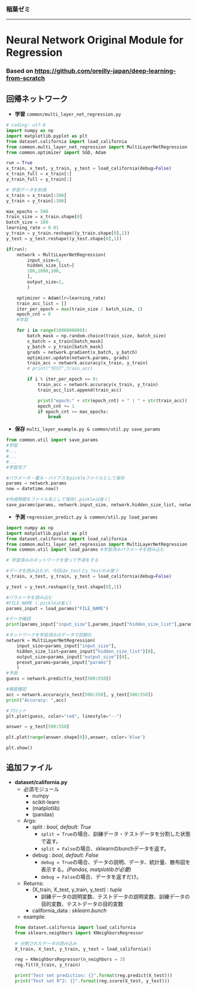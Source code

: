 ### 稲葉ゼミ
---
# Neural Network Original Module for Regression
### Based on https://github.com/oreilly-japan/deep-learning-from-scratch

## 回帰ネットワーク
- **学習** ``common/multi_layer_net_regression.py``
``` python 
# coding: utf-8
import numpy as np
import matplotlib.pyplot as plt
from dataset.california import load_california
from common.multi_layer_net_regression import MultiLayerNetRegression
from common.optimizer import SGD, Adam

run = True
x_train, x_test, y_train, y_test = load_california(debug=False)
x_train_full = x_train[:]
y_train_full = y_train[:]

# 学習データを削減
x_train = x_train[:300]
y_train = y_train[:300]

max_epochs = 500
train_size = x_train.shape[0]
batch_size = 100
learning_rate = 0.01
y_train = y_train.reshape((y_train.shape[0],1))
y_test = y_test.reshape((y_test.shape[0],1))

if(run):
    network = MultiLayerNetRegression(
        input_size=8, 
        hidden_size_list=[
        100,1000,100,
        ], 
        output_size=1,
        )

    optimizer = Adam(lr=learning_rate)
    train_acc_list = []
    iter_per_epoch = max(train_size / batch_size, 1)
    epoch_cnt = 0
    #学習

    for i in range(1000000000):
        batch_mask = np.random.choice(train_size, batch_size)
        x_batch = x_train[batch_mask]
        y_batch = y_train[batch_mask]
        grads = network.gradient(x_batch, y_batch)
        optimizer.update(network.params, grads)
        train_acc = network.accuracy(x_train, y_train)
        # print("TEST",train_acc)

        if i % iter_per_epoch == 0:
            train_acc = network.accuracy(x_train, y_train)
            train_acc_list.append(train_acc)

            print("epoch:" + str(epoch_cnt) + " | " + str(train_acc))
            epoch_cnt += 1
            if epoch_cnt >= max_epochs:
                break
```
- **保存** ``multi_layer_example.py & common/util.py save_params``
```python 
from common.util import save_params
#学習
#...
#...
#...
#学習完了

#パラメータ・重み・バイアスをpickleファイルとして保存
params = network.params
now = datetime.now()

#作成時間をファイル名として保存(.pickleは省く)
save_params(params, network.input_size, network.hidden_size_list, network.output_size, now.strftime("%m-%d-%Y_%H-%M-%S"))

```

- **予測** ``regression_predict.py & common/util.py load_params``
```python
import numpy as np
import matplotlib.pyplot as plt
from dataset.california import load_california
from common.multi_layer_net_regression import MultiLayerNetRegression
from common.util import load_params #学習済みパラメータを読み込む

# 学習済みのネットワークを使って予測をする

#データを読み込むが、今回はx_testとy_testのみ使う
x_train, x_test, y_train, y_test = load_california(debug=False)

y_test = y_test.reshape((y_test.shape[0],1))

#パラメータを読み込む
#FILE_NAME (.pickleは省く)
params_input = load_params("FILE_NAME")

#データ確認
print(params_input["input_size"],params_input["hidden_size_list"],params_input["output_size"])

#ネットワークを学習済みのデータで初期化
network = MultiLayerNetRegression(
    input_size=params_input["input_size"], 
    hidden_size_list=params_input["hidden_size_list"][0], 
    output_size=params_input["output_size"][0],
    preset_params=params_input["params"]
    )
#予測
guess = network.predict(x_test[500:550])

#精度確認
acc = network.accuracy(x_test[500:550], y_test[500:550])
print("Accuracy: ",acc)

#プロット
plt.plot(guess, color="red", linestyle="--")

answer = y_test[500:550]

plt.plot(range(answer.shape[0]),answer, color='blue')

plt.show()
```



## 追加ファイル

- **dataset/california.py**
    - 必須モジュール
        - numpy
        - scikit-learn
        - (matplotlib)
        - (pandas)
    - Args:
        - split : *bool, default: True*
            - ``split = True``の場合、訓練データ・テストデータを分割した状態で返す。
            - ``split = False``の場合、sklearnのbunchデータを返す。
        - debug : *bool, default: False*
            - ``debug = True``の場合、データの説明、データ、統計量、散布図を表示する。*(Pandas, matplotlibが必要)*
            - ``debug = False``の場合、データを返すだけ。
    - Returns:
        - (X_train, X_test, y_train, y_test) : *tuple*
            - 訓練データの説明変数、テストデータの説明変数、訓練データの目的変数、テストデータの目的変数
        - california_data : *sklearn.bunch*
    - example:
    ``` python
    from dataset.california import load_california
    from sklearn.neighbors import KNeighborsRegressor

    # 分割されたデータの読み込み
    X_train, X_test, y_train, y_test = load_california()

    reg = KNeighborsRegressor(n_neighbors = 3)
    reg.fit(X_train, y_train)

    print("Test set prediction: {}".format(reg.predict(X_test)))
    print("Test set R^2: {}".format(reg.score(X_test, y_test)))
    ```
        
